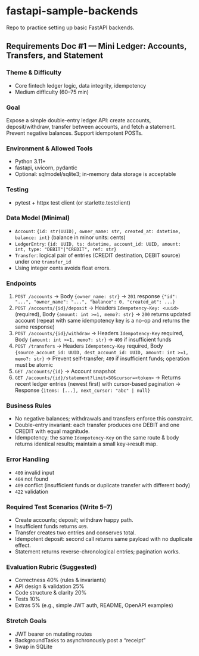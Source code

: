 # fastapi-sample-backends
Repo to practice setting up basic FastAPI backends.

## Requirements Doc #1 — Mini Ledger: Accounts, Transfers, and Statement

### Theme & Difficulty
- Core fintech ledger logic, data integrity, idempotency
- Medium difficulty (60–75 min)

### Goal
Expose a simple double-entry ledger API: create accounts, deposit/withdraw, transfer between accounts, and fetch a statement. Prevent negative balances. Support idempotent POSTs.

### Environment & Allowed Tools
- Python 3.11+
- fastapi, uvicorn, pydantic
- Optional: sqlmodel/sqlite3; in-memory data storage is acceptable

### Testing
- pytest + httpx test client (or starlette.testclient)

### Data Model (Minimal)
- `Account`: `{id: str(UUID), owner_name: str, created_at: datetime, balance: int}` (balance in minor units: cents)
- `LedgerEntry`: `{id: UUID, ts: datetime, account_id: UUID, amount: int, type: "DEBIT"|"CREDIT", ref: str}`
- `Transfer`: logical pair of entries (CREDIT destination, DEBIT source) under one `transfer_id`
- Using integer cents avoids float errors.

### Endpoints
1. `POST /accounts` → Body `{owner_name: str}` → `201` response `{"id": "...", "owner_name": "...", "balance": 0, "created_at": ...}`
2. `POST /accounts/{id}/deposit` → Headers `Idempotency-Key: <uuid>` (required), Body `{amount: int >=1, memo?: str}` → `200` returns updated account (repeat with same idempotency key is a no-op and returns the same response)
3. `POST /accounts/{id}/withdraw` → Headers `Idempotency-Key` required, Body `{amount: int >=1, memo?: str}` → `409` if insufficient funds
4. `POST /transfers` → Headers `Idempotency-Key` required, Body `{source_account_id: UUID, dest_account_id: UUID, amount: int >=1, memo?: str}` → Prevent self-transfer; `409` if insufficient funds; operation must be atomic
5. `GET /accounts/{id}` → Account snapshot
6. `GET /accounts/{id}/statement?limit=50&cursor=<token>` → Returns recent ledger entries (newest first) with cursor-based pagination → Response `{items: [...], next_cursor: "abc" | null}`

### Business Rules
- No negative balances; withdrawals and transfers enforce this constraint.
- Double-entry invariant: each transfer produces one DEBIT and one CREDIT with equal magnitude.
- Idempotency: the same `Idempotency-Key` on the same route & body returns identical results; maintain a small key→result map.

### Error Handling
- `400` invalid input
- `404` not found
- `409` conflict (insufficient funds or duplicate transfer with different body)
- `422` validation

### Required Test Scenarios (Write 5–7)
- Create accounts; deposit; withdraw happy path.
- Insufficient funds returns `409`.
- Transfer creates two entries and conserves total.
- Idempotent deposit: second call returns same payload with no duplicate effect.
- Statement returns reverse-chronological entries; pagination works.

### Evaluation Rubric (Suggested)
- Correctness 40% (rules & invariants)
- API design & validation 25%
- Code structure & clarity 20%
- Tests 10%
- Extras 5% (e.g., simple JWT auth, README, OpenAPI examples)

### Stretch Goals
- JWT bearer on mutating routes
- BackgroundTasks to asynchronously post a “receipt”
- Swap in SQLite
